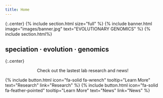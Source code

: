 ```yaml
---
title: Home
---
```


{:.center}
{% include section.html size="full" %}
{% include banner.html image="images/banner.jpg" text="EVOLUTIONARY GENOMICS" %}
{% include section.html%}
## speciation · evolution · genomics
{:.center}

<p style="text-align:center;"> Check out the lastest lab research and news! </p>

{%
  include button.html
  icon="fa-solid fa-wrench" 
  tooltip="Learn More"
  text="Research"
  link="Research"
%}
{%
  include button.html
  icon="fa-solid fa-feather-pointed"
  tooltip="Learn More"
  text="News"
  link="News"
%}
